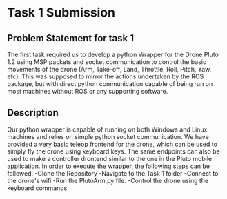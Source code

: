 # Task 1 Submission
## Problem Statement for task 1

The first task required us to develop a python Wrapper for the Drone Pluto 1.2 using MSP packets and socket communication to control the basic movements of the drone (Arm, Take-off, Land, Throttle, Roll, Pitch, Yaw, etc). This was supposed to mirror the actions undertaken by the ROS package, but with direct python communication capable of being run on most machines without ROS or any supporting software. 
## Description
Our python wrapper is capable of running on both Windows and Linux machines and relies on simple python socket communication. We have provided a very basic teleop frontend for the drone, which can be used to simply fly the drone using keyboard keys. The same endpoints can also be used to make a controller drontend similar to the one in the Pluto mobile application. 
In order to execute the wrapper, the following steps can be followed. 
-Clone the Repository
-Navigate to the Task 1 folder
-Connect to the drone's wifi
-Run the PlutoArm.py file. 
-Control the drone using the keyboard commands
